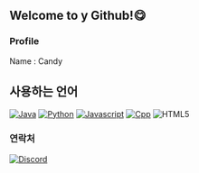 ## Welcome to y Github!😋

### Profile 
Name : Candy
## 사용하는 언어
[![Java](http://img.shields.io/badge/Java-007397?style=flat&logo=java)](#) <!-- 자바 -->
[![Python](http://img.shields.io/badge/Python-black?style=flat&logo=python)](#) <!-- 파이썬 -->
[![Javascript](http://img.shields.io/badge/Javascript-black?style=flat&logo=javascript)](#) <!-- 자바 스크립트 -->
[![Cpp](http://img.shields.io/badge/C++-black?style=flat&logo=C%2B%2B)](#) <!-- CPP --> 
![HTML5](https://img.shields.io/badge/HTML5-black?style=flat&logo=HTML5) <!-- html -->
<!-- C# Html 등등.. 추가예정이긴한데.. 귀찮아서 안하려나.. -->
### 연락처
[![Discord](http://img.shields.io/badge/ㅌㅇ%231207-white?style=flat&logo=discord)](#) <!-- 디스코드 -->
